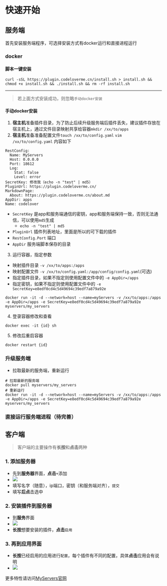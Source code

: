
# 快速开始

## 服务端
首先安装服务端程序，可选择安装方式有docker运行和直接进程运行

### docker


#### 脚本一键安装
```shell
curl -sSL https://plugin.codeloverme.cn/install.sh > install.sh && chmod +x install.sh && ./install.sh && rm -rf install.sh 
```


------------
> 若上面方式安装成功，则忽略`手动docker安装`

#### 手动docker安装

1. **宿主机**准备插件目录，为了防止后续升级服务端后插件丢失，建议插件存放在宿主机上，通过文件目录映射共享给容器`mkdir /xx/to/apps`
2. **宿主机**准备准备配置文件`touch /xx/to/config.yaml` `vim /xx/to/config.yaml` 内容如下

```
RestConfig:
  Name: MyServers
  Host: 0.0.0.0
  Port: 18612
  Log:
    Stat: false
    Level: error
SecretKey: 修改我（echo -n "test" | md5）
PluginUrl: https://plugin.codeloverme.cn/
MarkdownPage:
  About: https://plugin.codeloverme.cn/about.md
AppDir: apps
Name: codelover
```

- `SecretKey` 是app和服务端通信的密钥，app和服务端保持一致，否则无法通信，可以使用`md5`生成
  - `echo -n "test" | md5`
- `PluginUrl` 插件列表地址，里面是所以的可下载的插件
- `RestConfig.Port` 端口
- `AppDir` 服务端脚本保存的目录

3. 运行容器，指定参数
- 映射插件目录 `-v /xx/to/apps:/apps`
- 映射配置文件 `-v /xx/to/config.yaml:/app/config/config.yaml`(可选)
- 指定插件目录，如果不指定则使用配置文件中的 `-e AppDir=/apps`
- 指定密钥，如果不指定则使用配置文件中的 `-e SecretKey=e8edf0cd4c5d49694c39edf7a879a92e`

```shell
docker run -it -d --network=host --name=myServers -v /xx/to/apps:/apps  -e AppDir=/apps -e SecretKey=e8edf0cd4c5d49694c39edf7a879a92e myservers/my_servers
```

4. 登录容器修改和查看
```shell
docker exec -it {id} sh
```

5. 修改后重启容器
```shell
docker restart {id} 
```

### 升级服务端
- 拉取最新的服务端，重新运行
```
# 拉取最新的服务端
docker pull myservers/my_servers
# 重新运行
docker run -it -d --network=host --name=myServers -v /xx/to/apps:/apps  -e AppDir=/apps -e SecretKey=e8edf0cd4c5d49694c39edf7a879a92e myservers/my_servers
```


### 直接运行服务端进程（待完善）


## 客户端

> 客户端的主要操作有**长按**和**点击**两种

### 1. 添加服务器
- 先到**服务器**界面，**点击**`+`添加
- ![](https://myservers.codeloverme.cn/img/add_server.jpeg)
- 填写名字（随意），ip端口，密钥（和服务端对齐），`提交`
- 填写**后点**击选中

### 2. 安装插件到服务器
- 到**服务**界面
- ![](https://myservers.codeloverme.cn/img/add_plugin.png)
- **长按**想要安装的插件，**点击**`启用`

### 3. 再到应用界面
- **长按**已经启用的应用进行`配置`，每个插件有不同的配置，具体**点击**应用会有说明
- ![](https://myservers.codeloverme.cn/img/config_app.png)

更多特性请访问[MyServers官网](https://myservers.codeloverme.cn)

